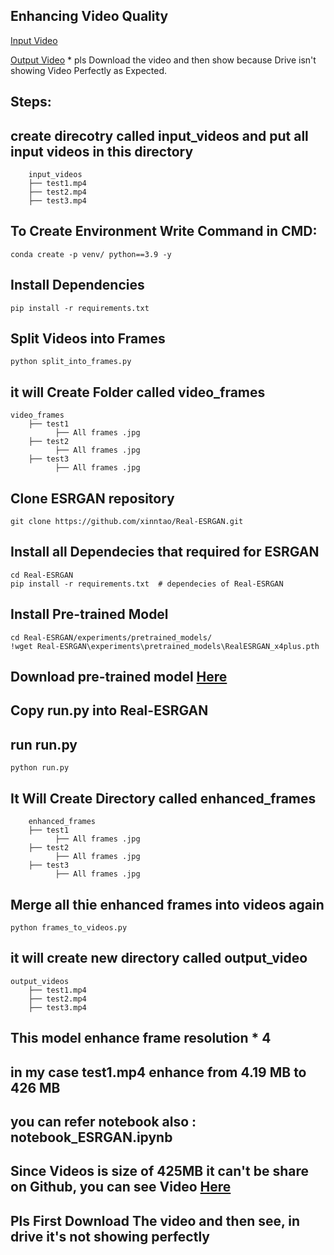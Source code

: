 ## Enhancing Video Quality

   <a href="https://drive.google.com/file/d/1wuWaTKL3MCRels8zm46klTZsgrlRY0Sa/view?usp=sharing" target="_blank">Input Video</a>

   <a href="https://drive.google.com/file/d/1k49ykUxijcOw80YOI4m2kRhQLi2svs-4/view?usp=sharing" target="_blank">Output Video</a>
      * pls Download the video and then show because Drive isn't showing Video Perfectly as Expected.
## Steps:

## create direcotry called input_videos and put all input videos in this directory
        input_videos
        ├── test1.mp4                   
        ├── test2.mp4                   
        ├── test3.mp4      

## To Create Environment Write Command in CMD: 
    conda create -p venv/ python==3.9 -y

## Install Dependencies
    pip install -r requirements.txt

## Split Videos into Frames
    python split_into_frames.py

## it will Create Folder called video_frames
    video_frames
        ├── test1
              ├── All frames .jpg
        ├── test2    
              ├── All frames .jpg
        ├── test3      
              ├── All frames .jpg

## Clone ESRGAN repository
    git clone https://github.com/xinntao/Real-ESRGAN.git

## Install all Dependecies that required for ESRGAN
    cd Real-ESRGAN
    pip install -r requirements.txt  # dependecies of Real-ESRGAN

## Install Pre-trained Model
    cd Real-ESRGAN/experiments/pretrained_models/
    !wget Real-ESRGAN\experiments\pretrained_models\RealESRGAN_x4plus.pth

## Download pre-trained model <a href="https://github.com/xinntao/Real-ESRGAN/releases/download/v0.1.0/RealESRGAN_x4plus.pth" target="_blank">Here</a>

## Copy run.py into Real-ESRGAN

## run run.py
    python run.py

## It Will Create Directory called enhanced_frames
        enhanced_frames
        ├── test1
              ├── All frames .jpg
        ├── test2    
              ├── All frames .jpg
        ├── test3      
              ├── All frames .jpg
    
## Merge all thie enhanced frames into videos again
    python frames_to_videos.py

## it will create new directory called output_video
    output_videos
        ├── test1.mp4                   
        ├── test2.mp4                   
        ├── test3.mp4  

## This model enhance frame resolution * 4  
## in my case test1.mp4 enhance from 4.19 MB to 426 MB 

## you can refer notebook also : notebook_ESRGAN.ipynb

## Since Videos is size of 425MB it can't be share on Github, you can see Video <a href="https://drive.google.com/file/d/1k49ykUxijcOw80YOI4m2kRhQLi2svs-4/view?usp=sharing" target="_blank">Here</a>

## Pls First Download The video and then see, in drive it's not showing perfectly
